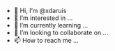 - 👋 Hi, I’m @xdaruis
- 👀 I’m interested in ...
- 🌱 I’m currently learning ...
- 💞️ I’m looking to collaborate on ...
- 📫 How to reach me ...

<!---
xdaruis/xdaruis is a ✨ special ✨ repository because its `README.md` (this file) appears on your GitHub profile.
You can click the Preview link to take a look at your changes.
--->
